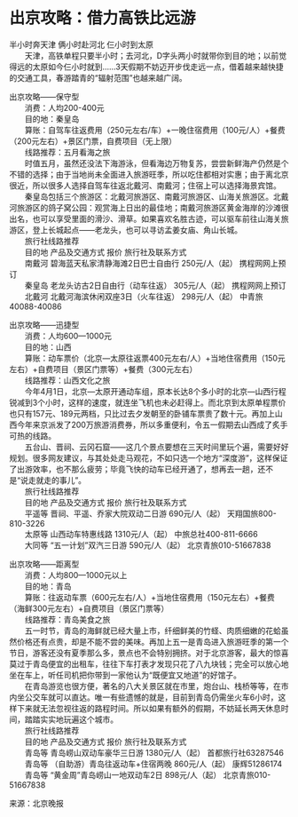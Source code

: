 # 出京攻略：借力高铁比远游  
  
半小时奔天津 俩小时赴河北 仨小时到太原  
&emsp;&emsp;天津，高铁单程只要半小时；去河北，D字头两小时就带你到目的地；以前觉得远的太原如今仨小时就到……3天假期不妨迈开步伐走远一点，借着越来越快捷的交通工具，春游踏青的“辐射范围”也越来越广阔。  

出京攻略——保守型  
&emsp;&emsp;消费：人均200-400元  
&emsp;&emsp;目的地：秦皇岛  
&emsp;&emsp;算账：自驾车往返费用（250元左右/车）+一晚住宿费用（100元/人）+餐费（200元左右）+景区门票，自费项目（无上限）  
&emsp;&emsp;线路推荐：五月看海之旅  
&emsp;&emsp;时值五月，虽然还没法下海游泳，但看海边万物复苏，尝尝新鲜海产仍然是个不错的选择；由于当地尚未全面进入旅游旺季，所以吃住都相对实惠；由于离北京很近，所以很多人选择自驾车往返北戴河、南戴河；住宿上可以选择海景宾馆。  
&emsp;&emsp;秦皇岛包括三个旅游区：北戴河旅游区、南戴河旅游区、山海关旅游区。北戴河旅游区的鸽子窝公园：观赏海上日出的最佳地；南戴河旅游区黄金海岸的沙滩很出名，也可以享受里面的滑沙、滑草。如果喜欢名胜古迹，可以驱车前往山海关旅游区，登上长城起点——老龙头，也可以寻访孟姜女庙、角山长城。  
&emsp;&emsp;旅行社线路推荐  
&emsp;&emsp;目的地 产品及交通方式 报价 旅行社及联系方式  
&emsp;&emsp;南戴河 碧海蓝天私家清静海滩2日巴士自由行 250元/人（起） 携程网网上预订  
&emsp;&emsp;秦皇岛 老龙头访古2日自由行（动车往返） 305元/人（起） 携程网网上预订  
&emsp;&emsp;北戴河 北戴河海滨休闲双座3日（火车往返） 298元/人（起） 中青旅40088-40086  
  
出京攻略——迅捷型  
&emsp;&emsp;消费：人均600—1000元  
&emsp;&emsp;目的地：山西  
&emsp;&emsp;算账：动车票价（北京—太原往返票400元左右/人）+当地住宿费用（150元左右）+自费项目（景区门票等）+餐费（300元左右）  
&emsp;&emsp;线路推荐：山西文化之旅  
&emsp;&emsp;今年4月1日，北京—太原开通动车组，原本长达8个多小时的北京—山西行程锐减到3个小时，这样的速度，就连坐飞机也未必赶得上。而北京到太原单程票价也只有157元、189元两档，只比过去夕发朝至的卧铺车票贵了数十元。再加上山西今年来京派发了200万旅游消费券，所以多重便利，令五一假期去山西成了炙手可热的线路。  
&emsp;&emsp;五台山、晋祠、云冈石窟——这几个景点要想在三天时间里玩个遍，需要好好规划。很多网友建议，与其处处走马观花，不如只选一个地方“深度游”，这样保证了出游效率，也不那么疲劳；毕竟飞快的动车已经开通了，想再去一趟，还不是“说走就走的事儿”。  
&emsp;&emsp;旅行社线路推荐  
&emsp;&emsp;目的地 产品及交通方式 报价 旅行社及联系方式  
&emsp;&emsp;平遥等 晋祠、平遥、乔家大院双动二日游 690元/人（起） 天翔国旅800-810-3226  
&emsp;&emsp;太原等 山西动车特惠线路 1310元/人（起） 中旅总社400-811-6666  
&emsp;&emsp;大同等 “五一计划”双汽三日游 590元/人（起） 北京青旅010-51667838  
  
出京攻略——距离型  
&emsp;&emsp;消费：人均800—1000元以上  
&emsp;&emsp;目的地：青岛  
&emsp;&emsp;算账：往返动车票（600元左右/人）+当地住宿费用（150元左右）+餐费（海鲜300元左右）+自费项目（景区门票等）  
&emsp;&emsp;线路推荐：青岛美食之旅  
&emsp;&emsp;五一时节，青岛的海鲜就已经大量上市，纤细鲜美的竹蛏、肉质细嫩的花蛤虽然价格还有点贵，却是不能不尝的美味。再加上五一是青岛进入旅游旺季的第一个节日，游客还没有夏季那么多，景点也不会特别拥挤。对于北京游客，最大的惊喜莫过于青岛便宜的出租车，往往下车打表才发现只花了八九块钱；完全可以放心地坐在车上，听任司机把你带到一家他认为“既便宜又地道”的好馆子。  
&emsp;&emsp;在青岛游览也很方便，著名的八大关景区就在市里，炮台山、栈桥等等，在市内坐公交车就可以直达。唯一有些遗憾的就是，目前到青岛仍需坐火车6小时，这样下来就无法忽视往返的路程时间。所以如果有额外的假期，不妨延长两天休息时间，踏踏实实地玩遍这个城市。  
&emsp;&emsp;旅行社线路推荐  
&emsp;&emsp;目的地 产品及交通方式 报价 旅行社及联系方式  
&emsp;&emsp;青岛等 青岛崂山双动车豪华三日游 1380元/人（起） 首都旅行社63287546  
&emsp;&emsp;青岛等 （自助游）青岛往返动车+住宿两晚 860元/人（起） 康辉51286174  
&emsp;&emsp;青岛等 “黄金周”青岛崂山一地双动车2日 898元/人（起） 北京青旅010-51667838  

来源：北京晚报